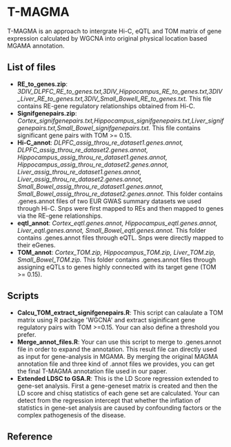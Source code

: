 # T-MAGMA
T-MAGMA is an approach to intergrate Hi-C, eQTL and TOM matrix of gene expression calculated by WGCNA into original physical location based MGAMA annotation.
## List of files
* __RE_to_genes.zip__: *3DIV_DLPFC_RE_to_genes.txt,3DIV_Hippocampus_RE_to_genes.txt,3DIV_Liver_RE_to_genes.txt,3DIV_Small_Bowell_RE_to_genes.txt.* This file contains RE-gene regulatory relationships obtained from Hi-C.
* __Signifgenepairs.zip__: *Cortex_signifgenepairs.txt,Hippocampus_signifgenepairs.txt,Liver_signifgenepairs.txt,Small_Bowel_signifgenepairs.txt.* This file contains significant gene pairs with TOM >= 0.15.
* __Hi-C_annot__: *DLPFC_assig_throu_re_dataset1.genes.annot, DLPFC_assig_throu_re_dataset2.genes.annot, Hippocampus_assig_throu_re_dataset1.genes.annot, Hippocampus_assig_throu_re_dataset2.genes.annot, Liver_assig_throu_re_dataset1.genes.annot, Liver_assig_throu_re_dataset2.genes.annot, Small_Bowel_assig_throu_re_dataset1.genes.annot, Small_Bowel_assig_throu_re_dataset2.genes.annot.* This folder contains .genes.annot files of two EUR GWAS summary datasets we used through Hi-C. Snps were first mapped to REs and then mapped to genes via the RE-gene relationships.
* __eqtl_annot__: *Cortex_eqtl.genes.annot, Hippocampus_eqtl.genes.annot, Liver_eqtl.genes.annot, Small_Bowel_eqtl.genes.annot.* This folder contains .genes.annot files through eQTL. Snps were directly mapped to their eGenes.
* __TOM_annot__: *Cortex_TOM.zip, Hippocampus_TOM.zip, Liver_TOM.zip, Small_Bowel_TOM.zip.* This folder contains .genes.annot files through assigning eQTLs to genes highly connected with its target gene (TOM >= 0.15).
## Scripts
* __Calcu_TOM_extract_signifgenepairs.R__: This script can calaulate a TOM matrix using R package 'WGCNA' and extract siginificant gene regulatory pairs with TOM >=0.15. Your can also define a threshold you prefer.
* __Merge_annot_files.R__: Your can use this script to merge to .genes.annot file in order to expand the annotation. This result file can directly used as input for gene-analysis in MGAMA. By merging the original MAGMA annotation file and three kind of .annot files we provides, you can get the final T-MAGMA annotation file used in our paper.
* __Extended LDSC to GSA.R__: This is the LD Score regression extended to gene-set analysis. First a gene-geneset matrix is created and then the LD score and chisq statistics of each gene set are calculated. Your can detect from the regression intercept that whether the inflation of statistics in gene-set analysis are caused by confounding factors or the complex pathogenesis of the disease. 
## Reference
